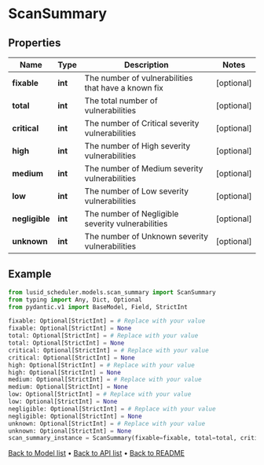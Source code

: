 # ScanSummary


## Properties
Name | Type | Description | Notes
------------ | ------------- | ------------- | -------------
**fixable** | **int** | The number of vulnerabilities that have a known fix | [optional] 
**total** | **int** | The total number of vulnerabilities | [optional] 
**critical** | **int** | The number of Critical severity vulnerabilities | [optional] 
**high** | **int** | The number of High severity vulnerabilities | [optional] 
**medium** | **int** | The number of Medium severity vulnerabilities | [optional] 
**low** | **int** | The number of Low severity vulnerabilities | [optional] 
**negligible** | **int** | The number of Negligible severity vulnerabilities | [optional] 
**unknown** | **int** | The number of Unknown severity vulnerabilities | [optional] 
## Example

```python
from lusid_scheduler.models.scan_summary import ScanSummary
from typing import Any, Dict, Optional
from pydantic.v1 import BaseModel, Field, StrictInt

fixable: Optional[StrictInt] = # Replace with your value
fixable: Optional[StrictInt] = None
total: Optional[StrictInt] = # Replace with your value
total: Optional[StrictInt] = None
critical: Optional[StrictInt] = # Replace with your value
critical: Optional[StrictInt] = None
high: Optional[StrictInt] = # Replace with your value
high: Optional[StrictInt] = None
medium: Optional[StrictInt] = # Replace with your value
medium: Optional[StrictInt] = None
low: Optional[StrictInt] = # Replace with your value
low: Optional[StrictInt] = None
negligible: Optional[StrictInt] = # Replace with your value
negligible: Optional[StrictInt] = None
unknown: Optional[StrictInt] = # Replace with your value
unknown: Optional[StrictInt] = None
scan_summary_instance = ScanSummary(fixable=fixable, total=total, critical=critical, high=high, medium=medium, low=low, negligible=negligible, unknown=unknown)

```

[Back to Model list](../README.md#documentation-for-models) &#8226; [Back to API list](../README.md#documentation-for-api-endpoints) &#8226; [Back to README](../README.md)

